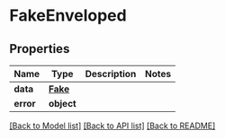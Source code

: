 # FakeEnveloped

## Properties
Name | Type | Description | Notes
------------ | ------------- | ------------- | -------------
**data** | [**Fake**](Fake.md) |  |
**error** | **object** |  |

[[Back to Model list]](../README.md#documentation-for-models) [[Back to API list]](../README.md#documentation-for-api-endpoints) [[Back to README]](../README.md)

